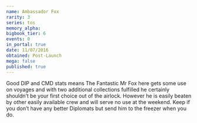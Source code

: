 ```yaml
---
name: Ambassador Fox
rarity: 3
series: tos
memory_alpha:
bigbook_tier: 6
events: 0
in_portal: true
date: 11/07/2016
obtained: Post-Launch
mega: false
published: true
---
```


Good DIP and CMD stats means The Fantastic Mr Fox here gets some use on voyages and with two additional collections fulfilled he certainly shouldn’t be your first choice out of the airlock. However he is easily beaten by other easily available crew and will serve no use at the weekend. Keep if you don’t have any better Diplomats but send him to the freezer when you do.
